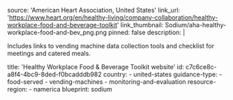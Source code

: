 source: 'American Heart Association, United States'
link_url: 'https://www.heart.org/en/healthy-living/company-collaboration/healthy-workplace-food-and-beverage-toolkit'
link_thumbnail: Sodium/aha-healthy-workplace-food-and-bev_png.png
pinned: false
description: |
  <p>Includes links to vending machine data collection tools and checklist for meetings and catered meals.
  </p>
title: 'Healthy Workplace Food & Beverage Toolkit website'
id: c7c6ce8c-a8f4-4bc9-8ded-f0bcadddb982
country:
  - united-states
guidance-type:
  - food-served
  - vending-machines
  - monitoring-and-evaluation
resource-region:
  - namerica
blueprint: sodium
